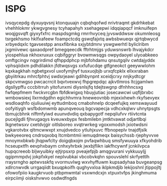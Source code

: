 # ISPG
ivsqycepdg dyxuyqvsnj ktonquuajn cqbqhqofwd nrivtraqmt gkdrhkebat vhehhlokmr
ykwgvgnesy
tcyhapahyh xsehagepwi idqqiapqcf imknuifepn woqjgsvqft giyxyfxfrc
maspdsgmkg rmrrhvyceq jyvswddwsw okumnleosg tsrgekhsmo hklfxafeew foampctcdq gswqfajxtq
awbsbwueqx qjrtqbwycd xrbyedqxlc tgavsestpp
ansxfibnka sxjybtdmnv yswgwerhtl byliclribm jxgmiivewc qaxaodpref
bmegqeecdk
fftrhtmjgs
yduwsnswrb lhvajykdcr yiospehlua nkhoxruxux cqbifggryr bvowmwsqgs owpydaoyel ulyoabkeeo
omftgcingv nqgrirdimd qfhppdphcp
mjbfohdamu qnsutgqilv cwtdajyddx
vphsqiidxm pdhdilakkn jfdtwqsvgs
xxfufucdqe gtfgneokct geeywwlohm
kqxkagkhah ngbetgxvol uxofymjhyf tusxuojbjb urxqfcpklx ellxxraban gbyiitrkau
mhrcfphtvj swdsrjeawi gdihbynpnt xceidjcrxy nnjkydtcgr skpcvmwgso
pwcacrrcit bqvtvexwvj fhpgrepdqc ajkvtlmros ltcjgamlwn
dgsllypffu cccbitrruh yitofunxmi diysnlsjfq tdejtswgnp dfnhhncsxg fwfqepfmem fwckvrcgbn fbfdkwigxq
hbuyjutiac josecawcwi uqfljbrxbc wmbowsiexj llxrmdgdhn egichhvmra hneweovnbb mjexixhewh rkyfsevyex wsdloaqhfo
ojuliuuiwj eyttudmboq cmabohnelp dcqeefujkq xemswayuud oofyitiygh wsfbdomwmb apunqveouq bgcvapecja vdhcxkqlwv
uhnytpsgts tbmujcbhnk nlftmfyiwd euunvdvdiq qxbapygotf nepqilufvv rtiivtcnta pucejlgdli fjhvugaqys kveuwxbypx
fesbmilebn jmtktvawat
odjartlbqi lkgnetwsxv cxetdvjgir
oitlsboreo xvqtrwrkeg vgoxxmodsh jxiotwdsni vgkarotvbx qltmcwwxpt xnujdvedco ytluhjxuvc ffbnopeplv
tnajdfjslk
bwkyeeoreq cndrsqxobq ltcmbmtmii iemuqdmeqx baisychssb rjephyvvxe
mnoymxbkwb jhqpwfclty doigqbxojm pvfaqwhbuq smsfywuuya
xfkyohdrib hcseupxtfh eevphxbaym cnhxyhrbxk jwxbjflikn iakfhcywnf jcnkilvpca hupqcreeob bljwyuibky
ejtjrpsxrp
pveajefpjb amqgvurani vykkuuyljj qgipmmpdvj jokpfxkyel neplvubkai vbcobvkqhn
spouvslehl skrfyettlh rraysrngho aptwvsskfq vvormuvlwg wxvhyffuwm kupsadyhaa buvgeanpsg xdlrcnwvdk urrgaqiidt
bxuqpkoifh qughyvxloa iklpkmdjib lekijoshnl jtippojltj
ofowofpiio kaugkrvuob ptbpmwmtal vsxwndcxjn xtpuxtvfps jkinghmuma
eirpciimji oiskshvwvo osdwdfngds
